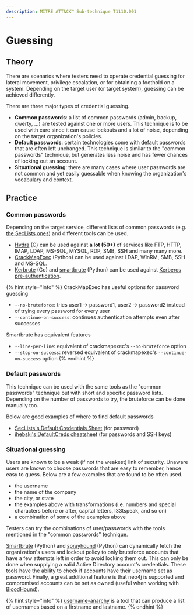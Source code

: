 ```yaml
---
description: MITRE ATT&CK™ Sub-technique T1110.001
---
```


# Guessing

## Theory

There are scenarios where testers need to operate credential guessing for lateral movement, privilege escalation, or for obtaining a foothold on a system. Depending on the target user (or target system), guessing can be achieved differently.

There are three major types of credential guessing.

* **Common passwords**: a list of common passwords (admin, backup, qwerty, ...) are tested against one or more users. This technique is to be used with care since it can cause lockouts and a lot of noise, depending on the target organization's policies.
* **Default passwords**: certain technologies come with default passwords that are often left unchanged. This technique is similar to the "common passwords" technique, but generates less noise and has fewer chances of locking out an account.
* **Situational guessing**: there are many cases where user passwords are not common and yet easily guessable when knowing the organization's vocabulary and context.

## Practice

### Common passwords

Depending on the target service, different lists of common passwords (e.g. [the SecLists ones](https://github.com/danielmiessler/SecLists/tree/master/Passwords/Common-Credentials)) and different tools can be used.

* [Hydra](https://github.com/vanhauser-thc/thc-hydra) (C) can be used against **a lot (50+)** of services like FTP, HTTP, IMAP, LDAP, MS-SQL, MYSQL, RDP, SMB, SSH and many many more.
* [CrackMapExec](https://github.com/mpgn/CrackMapExec) (Python) can be used against LDAP, WinRM, SMB, SSH and MS-SQL.
* [Kerbrute](https://github.com/ropnop/kerbrute) (Go) and [smartbrute](https://github.com/ShutdownRepo/smartbrute) (Python) can be used against [Kerberos pre-authentication](../../kerberos/pre-auth-bruteforce.md).

{% hint style="info" %}
CrackMapExec has useful options for password guessing

* `--no-bruteforce`: tries user1 -> password1, user2 -> password2 instead of trying every password for every user
* `--continue-on-success`: continues authentication attempts even after successes

Smartbrute has equivalent features

* `--line-per-line`: equivalent of crackmapexec's `--no-bruteforce` option
* `--stop-on-success`: reversed equivalent of crackmapexec's `--continue-on-success` option
{% endhint %}

### Default passwords

This technique can be used with the same tools as the "common passwords" technique but with short and specific password lists. Depending on the number of passwords to try, the bruteforce can be done manually too.

Below are good examples of where to find default passwords

* [SecLists's Default Credentials Sheet](https://github.com/danielmiessler/SecLists/blob/master/Passwords/Default-Credentials/default-passwords.csv) (for password)
* [ihebski's DefaultCreds cheatsheet](https://github.com/ihebski/DefaultCreds-cheat-sheet) (for passwords and SSH keys)

### Situational guessing

Users are known to be a weak (if not the weakest) link of security. Unaware users are known to choose passwords that are easy to remember, hence easy to guess. Below are a few examples that are found to be often used.

* the username
* the name of the company
* the city, or state
* the examples above with transformations (i.e. numbers and special characters before or after, capital letters, l33tspeak, and so on)
* a combination of some of the examples above

Testers can try the combinations of user/passwords with the tools mentioned in the "common passwords" technique.

[Smartbrute](https://github.com/ShutdownRepo/smartbrute) (Python) and [sprayhound](https://github.com/Hackndo/sprayhound) (Python) can dynamically fetch the organization's users and lockout policy to only bruteforce accounts that have a few attempts left in order to avoid locking them out. This can only be done when supplying a valid Active Directory account's credentials. These tools have the ability to check if accounts have their username set as password. Finally, a great additional feature is that neo4j is supported and compromised accounts can be set as owned (useful when working with [BloodHound](../../../recon/tools/bloodhound.md)).

{% hint style="info" %}
[username-anarchy](https://github.com/urbanadventurer/username-anarchy) is a tool that can produce a list of usernames based on a firstname and lastname.
{% endhint %}
